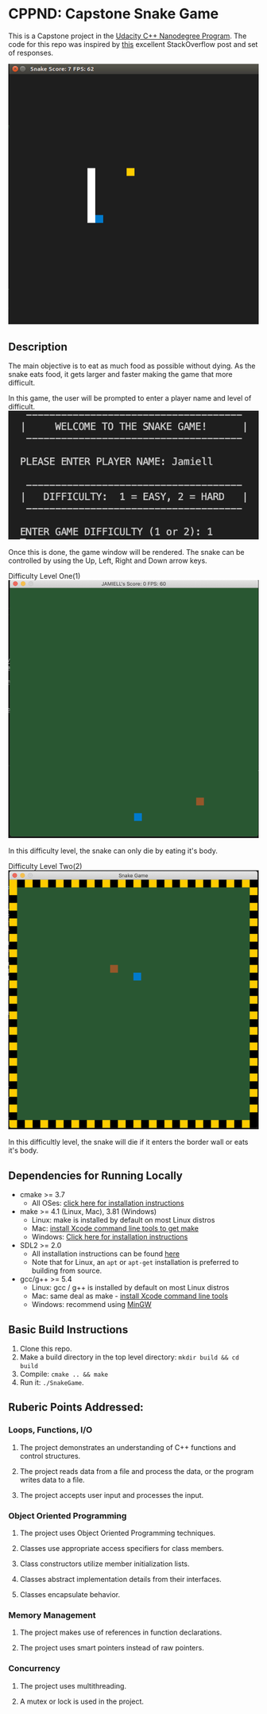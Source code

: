 # CPPND: Capstone Snake Game

This is a Capstone project in the [Udacity C++ Nanodegree Program](https://www.udacity.com/course/c-plus-plus-nanodegree--nd213). The code for this repo was inspired by [this](https://codereview.stackexchange.com/questions/212296/snake-game-in-c-with-sdl) excellent StackOverflow post and set of responses.

<img src="images/snake_game.gif"/>

## Description
The main objective is to eat as much food as possible without dying. As the snake eats food, it gets larger and faster making the game
that more difficult.

In this game, the user will be prompted to enter a player name and level of difficult.
<img src="/images/image1.png"/>

Once this is done, the game window will be rendered. The snake can be controlled by using
the Up, Left, Right and Down arrow keys. 

Difficulty Level One(1)
<img src="images/image2.png"/>

In this difficulty level, the snake can only die by eating it's body.

Difficulty Level Two(2)
<img src="images/image3.png"/>

In this difficultly level, the snake will die if it enters the border wall or eats it's body.


## Dependencies for Running Locally
* cmake >= 3.7
  * All OSes: [click here for installation instructions](https://cmake.org/install/)
* make >= 4.1 (Linux, Mac), 3.81 (Windows)
  * Linux: make is installed by default on most Linux distros
  * Mac: [install Xcode command line tools to get make](https://developer.apple.com/xcode/features/)
  * Windows: [Click here for installation instructions](http://gnuwin32.sourceforge.net/packages/make.htm)
* SDL2 >= 2.0
  * All installation instructions can be found [here](https://wiki.libsdl.org/Installation)
  * Note that for Linux, an `apt` or `apt-get` installation is preferred to building from source.
* gcc/g++ >= 5.4
  * Linux: gcc / g++ is installed by default on most Linux distros
  * Mac: same deal as make - [install Xcode command line tools](https://developer.apple.com/xcode/features/)
  * Windows: recommend using [MinGW](http://www.mingw.org/)

## Basic Build Instructions

1. Clone this repo.
2. Make a build directory in the top level directory: `mkdir build && cd build`
3. Compile: `cmake .. && make`
4. Run it: `./SnakeGame`.

## Ruberic Points Addressed:

### Loops, Functions, I/O

1. The project demonstrates an understanding of C++ functions and control structures.

2. The project reads data from a file and process the data, or the program writes data to a file.

3. The project accepts user input and processes the input.

### Object Oriented Programming

1. The project uses Object Oriented Programming techniques.

2. Classes use appropriate access specifiers for class members.

3. Class constructors utilize member initialization lists.

4. Classes abstract implementation details from their interfaces.

5. Classes encapsulate behavior.

### Memory Management

1. The project makes use of references in function declarations.

2. The project uses smart pointers instead of raw pointers.

### Concurrency

1. The project uses multithreading.

2. A mutex or lock is used in the project.


